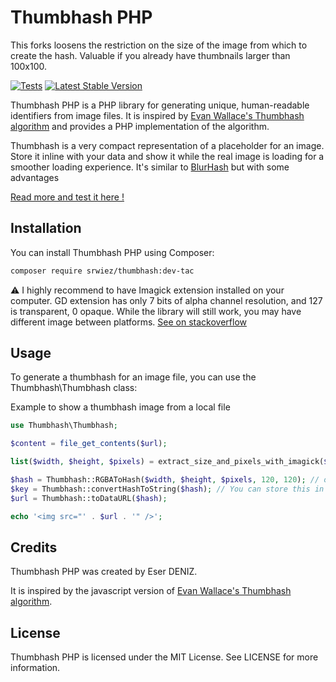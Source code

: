# Thumbhash PHP

This forks loosens the restriction on the size of the image from which to create the hash.  Valuable if you already have thumbnails larger than 100x100.

[![Tests](https://github.com/SRWieZ/thumbhash/actions/workflows/test.yml/badge.svg)](https://github.com/SRWieZ/thumbhash/actions/workflows/tests.yml)
[![Latest Stable Version](https://poser.pugx.org/srwiez/thumbhash/v/stable)](https://packagist.org/packages/srwiez/thumbhash)

Thumbhash PHP is a PHP library for generating unique, human-readable identifiers from image files. It is inspired by [Evan Wallace's Thumbhash algorithm](https://github.com/evanw/thumbhash) and provides a PHP implementation of the algorithm.

Thumbhash is a very compact representation of a placeholder for an image. Store it inline with your data and show it while the real image is loading for a smoother loading experience. It's similar to [BlurHash](https://github.com/woltapp/blurhash) but with some advantages

[Read more and test it here !](https://evanw.github.io/thumbhash/)



## Installation

You can install Thumbhash PHP using Composer:

```bash
composer require srwiez/thumbhash:dev-tac
```

⚠️ I highly recommend to have Imagick extension installed on your computer. GD extension has only 7 bits of alpha channel resolution, and 127 is transparent, 0 opaque. While the library will still work, you may have different image between platforms. [See on stackoverflow](https://stackoverflow.com/questions/41079110/is-it-possible-to-retrieve-the-alpha-value-of-a-pixel-of-a-png-file-in-the-0-255)

## Usage

To generate a thumbhash for an image file, you can use the Thumbhash\Thumbhash class:

Example to show a thumbhash image from a local file

```php
use Thumbhash\Thumbhash;

$content = file_get_contents($url);

list($width, $height, $pixels) = extract_size_and_pixels_with_imagick($content);

$hash = Thumbhash::RGBAToHash($width, $height, $pixels, 120, 120); // optionally set max width and height
$key = Thumbhash::convertHashToString($hash); // You can store this in your database as a string
$url = Thumbhash::toDataURL($hash);

echo '<img src="' . $url . '" />';
```

## Credits

Thumbhash PHP was created by Eser DENIZ. 

It is inspired by the javascript version of [Evan Wallace's Thumbhash algorithm](https://github.com/evanw/thumbhash).

## License

Thumbhash PHP is licensed under the MIT License. See LICENSE for more information.
